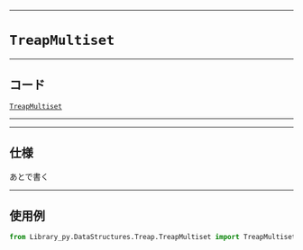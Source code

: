_____

# `TreapMultiset`

_____

## コード

[`TreapMultiset`](https://github.com/titan-23/Library_py/blob/main/DataStructures/Treap/TreapMultiset.py)
<!-- code=https://github.com/titan-23/Library_py/blob/main/DataStructures\Treap\TreapMultiset.py -->

_____


_____

## 仕様

あとで書く

_____

## 使用例

```python
from Library_py.DataStructures.Treap.TreapMultiset import TreapMultiset

```
